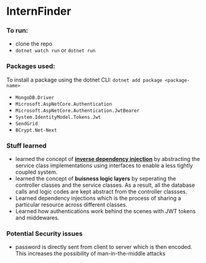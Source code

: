 # InternFinder

### To run:
- clone the repo
- `dotnet watch run` or `dotnet run`

### Packages used:
To install a package using the dotnet CLI:  `dotnet add package <package-name>`
- `MongoDB.Driver`
- `Microsoft.AspNetCore.Authentication`
- `Microsoft.AspNetCore.Authentication.JwtBearer`
- `System.IdentityModel.Tokens.Jwt`
- `SendGrid`
- `BCrypt.Net-Next`

### Stuff learned
- learned the concept of <a href="https://deviq.com/principles/dependency-inversion-principle"><b>inverse dependency injection</b></a> by abstracting the service class implementations using interfaces to enable a less tightly coupled system. 
- learned the concept of **buisness logic layers** by seperating the controller classes and the service classes. As a result, all the database calls and logic codes are kept abstract from the controller classses.
- Learned dependency injections which is the process of sharing a particular resource across different classes.
- Learned how authentications work behind the scenes with JWT tokens and middewares.

### Potential Security issues
- password is directly sent from client to server which is then encoded. This increases the possibility of man-in-the-middle attacks
